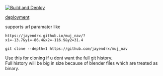 [![Build and Deploy](https://github.com/jayendrx/muj_nav/actions/workflows/deploy.yml/badge.svg)](https://github.com/jayendrx/muj_nav/actions/workflows/deploy.yml)

[deployment](https://jayendrx.github.io/muj_nav/)

supports url paramater like
```
https://jayendrx.github.io/muj_nav/?x1=-13.7&y1=-86.4&x2=-116.9&y2=31.4
```
```
git clone --depth=1 https://github.com/jayendrx/muj_nav
```

Use this for cloning if u dont want the full git history.<br>
Full history will be big in size because of blender files which are treated as binary.
